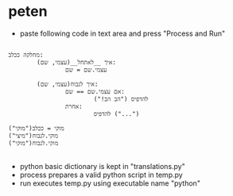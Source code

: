 # peten
* paste following code in text area and press "Process and Run"

<pre>
<code>
מחלקה ככלב:
        איך __לאתחל__(עצמי, שם):
                עצמי.שם = שם

        איך לנבוח(עצמי, שם):
                אם עצמי.שם == שם:
                        להדפיס ("הב הב!")
                אחרת:
                        להדפיס ("...")

מוקי = ככלב("מוקי")
מוקי.לנבוח("מיצי")
מוקי.לנבוח("מוקי")
</code>
</pre>

* python basic dictionary is kept in "translations.py"
* process prepares a valid python script in temp.py
* run executes temp.py using executable name "python"


